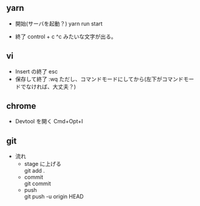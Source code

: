 ## yarn

- 開始(サーバを起動？)
  yarn run start

- 終了
  control + c ^c みたいな文字が出る。

## vi

- Insert の終了
  esc
- 保存して終了
  :wq
  ただし、コマンドモードにしてから(左下がコマンドモードでなければ、大丈夫？)

## chrome

- Devtool を開く
  Cmd+Opt+I

## git

- 流れ
  - stage に上げる  
    git add .
  - commit  
    git commit
  - push  
    git push -u origin HEAD
